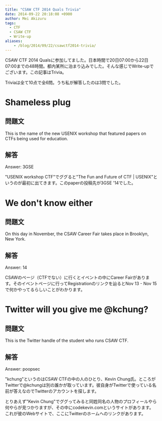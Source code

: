 ```yaml
---
title: "CSAW CTF 2014 Quals Trivia"
date: 2014-09-22 20:18:08 +0900
author: Mei Akizuru
tags:
  - CTF
  - CSAW CTF
  - Write-up
aliases:
    - /blog/2014/09/22/csawctf2014-trivia/
---
```


CSAW CTF 2014 Qualsに参加してました。日本時間で20日07:00から22日07:00までの48時間。都内某所に泊まり込みでした。そんな感じでWrite-upでございます。この記事はTrivia。

Triviaは全て10点で全6問。うち私が解答したのは3問でした。

# Shameless plug

## 問題文

This is the name of the new USENIX workshop that featured papers on CTFs being used for education.

## 解答

Answer: 3GSE

"USENIX workshop CTF"でググると"The Fun and Future of CTF | USENIX"というのが最初に出てきます。このpaperの投稿先が3GSE '14でした。


# We don't know either

## 問題文

On this day in November, the CSAW Career Fair takes place in Brooklyn, New York.

## 解答

Answer: 14

CSAWのページ（CTFでない）に行くとイベントの中にCareer Fairがあります。そのイベントページに行ってRegistrationのリンクを辿るとNov 13 - Nov 15で何かやってるらしいことがわかります。


# Twitter will you give me @kchung?

## 問題文
This is the Twitter handle of the student who runs CSAW CTF.

## 解答

Answer: poopsec

"kchung"というのはCSAW CTFの中の人のひとり、Kevin Chung氏。ところがTwitterで@kchungは別の誰かが取っています。彼自身がTwitterで使っている名前が答えなのでTwitterのアカウントを探します。

とりあえず"Kevin Chung"でググってみると同姓同名の人物のプロフィールやら何やらが見つかりますが、その中にcodekevin.comというサイトがあります。これが彼のWebサイトで、ここにTwitterのホームへのリンクがあります。
